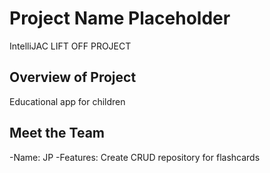 # Project Name Placeholder
IntelliJAC LIFT OFF PROJECT

## Overview of Project
Educational app for children


## Meet the Team

-Name: JP
-Features: Create CRUD repository for flashcards 